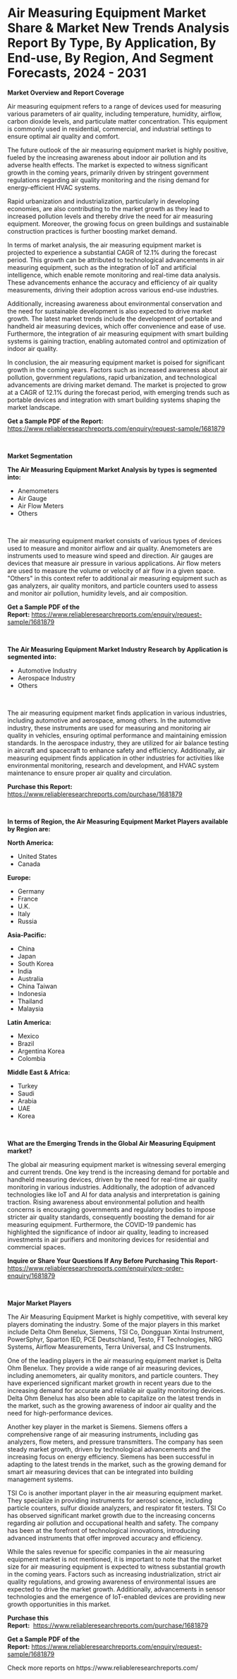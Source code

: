 <p><h1>Air Measuring Equipment Market Share & Market New Trends Analysis Report By Type, By Application, By End-use, By Region, And Segment Forecasts, 2024 - 2031</h1></p><p><strong>Market Overview and Report Coverage</strong></p>
<p><p>Air measuring equipment refers to a range of devices used for measuring various parameters of air quality, including temperature, humidity, airflow, carbon dioxide levels, and particulate matter concentration. This equipment is commonly used in residential, commercial, and industrial settings to ensure optimal air quality and comfort.</p><p>The future outlook of the air measuring equipment market is highly positive, fueled by the increasing awareness about indoor air pollution and its adverse health effects. The market is expected to witness significant growth in the coming years, primarily driven by stringent government regulations regarding air quality monitoring and the rising demand for energy-efficient HVAC systems.</p><p>Rapid urbanization and industrialization, particularly in developing economies, are also contributing to the market growth as they lead to increased pollution levels and thereby drive the need for air measuring equipment. Moreover, the growing focus on green buildings and sustainable construction practices is further boosting market demand.</p><p>In terms of market analysis, the air measuring equipment market is projected to experience a substantial CAGR of 12.1% during the forecast period. This growth can be attributed to technological advancements in air measuring equipment, such as the integration of IoT and artificial intelligence, which enable remote monitoring and real-time data analysis. These advancements enhance the accuracy and efficiency of air quality measurements, driving their adoption across various end-use industries.</p><p>Additionally, increasing awareness about environmental conservation and the need for sustainable development is also expected to drive market growth. The latest market trends include the development of portable and handheld air measuring devices, which offer convenience and ease of use. Furthermore, the integration of air measuring equipment with smart building systems is gaining traction, enabling automated control and optimization of indoor air quality.</p><p>In conclusion, the air measuring equipment market is poised for significant growth in the coming years. Factors such as increased awareness about air pollution, government regulations, rapid urbanization, and technological advancements are driving market demand. The market is projected to grow at a CAGR of 12.1% during the forecast period, with emerging trends such as portable devices and integration with smart building systems shaping the market landscape.</p></p>
<p><strong>Get a Sample PDF of the Report:</strong> <a href="https://www.reliableresearchreports.com/enquiry/request-sample/1681879">https://www.reliableresearchreports.com/enquiry/request-sample/1681879</a></p>
<p>&nbsp;</p>
<p><strong>Market Segmentation</strong></p>
<p><strong>The Air Measuring Equipment Market Analysis by types is segmented into:</strong></p>
<p><ul><li>Anemometers</li><li>Air Gauge</li><li>Air Flow Meters</li><li>Others</li></ul></p>
<p>&nbsp;</p>
<p><p>The air measuring equipment market consists of various types of devices used to measure and monitor airflow and air quality. Anemometers are instruments used to measure wind speed and direction. Air gauges are devices that measure air pressure in various applications. Air flow meters are used to measure the volume or velocity of air flow in a given space. "Others" in this context refer to additional air measuring equipment such as gas analyzers, air quality monitors, and particle counters used to assess and monitor air pollution, humidity levels, and air composition.</p></p>
<p><strong>Get a Sample PDF of the Report:</strong>&nbsp;<a href="https://www.reliableresearchreports.com/enquiry/request-sample/1681879">https://www.reliableresearchreports.com/enquiry/request-sample/1681879</a></p>
<p>&nbsp;</p>
<p><strong>The Air Measuring Equipment Market Industry Research by Application is segmented into:</strong></p>
<p><ul><li>Automotive Industry</li><li>Aerospace Industry</li><li>Others</li></ul></p>
<p>&nbsp;</p>
<p><p>The air measuring equipment market finds application in various industries, including automotive and aerospace, among others. In the automotive industry, these instruments are used for measuring and monitoring air quality in vehicles, ensuring optimal performance and maintaining emission standards. In the aerospace industry, they are utilized for air balance testing in aircraft and spacecraft to enhance safety and efficiency. Additionally, air measuring equipment finds application in other industries for activities like environmental monitoring, research and development, and HVAC system maintenance to ensure proper air quality and circulation.</p></p>
<p><strong>Purchase this Report:</strong>&nbsp; <a href="https://www.reliableresearchreports.com/purchase/1681879">https://www.reliableresearchreports.com/purchase/1681879</a></p>
<p>&nbsp;</p>
<p><strong>In terms of Region, the Air Measuring Equipment Market Players available by Region are:</strong></p>
<p>
    <p> <strong> North America: </strong>
        <ul>
            <li>United States</li>
            <li>Canada</li>
        </ul>
        </p> 
    <p> <strong> Europe: </strong>
        <ul>
            <li>Germany</li>
            <li>France</li>
            <li>U.K.</li>
            <li>Italy</li>
            <li>Russia</li>
        </ul>
        </p> 
    <p> <strong> Asia-Pacific: </strong>
        <ul>
            <li>China</li>
            <li>Japan</li>
            <li>South Korea</li>
            <li>India</li>
            <li>Australia</li>
            <li>China Taiwan</li>
            <li>Indonesia</li>
            <li>Thailand</li>
            <li>Malaysia</li>
        </ul>
        </p> 
    <p> <strong> Latin America: </strong>
        <ul>
            <li>Mexico</li>
            <li>Brazil</li>
            <li>Argentina Korea</li>
            <li>Colombia</li>
        </ul>
        </p> 
    <p> <strong> Middle East & Africa: </strong>
        <ul>
            <li>Turkey</li>
            <li>Saudi</li>
            <li>Arabia</li>
            <li>UAE</li>
            <li>Korea</li>
        </ul>
    </p>
    </p>
<p>&nbsp;</p>
<p><strong>What are the Emerging Trends in the Global Air Measuring Equipment market?</strong></p>
<p><p>The global air measuring equipment market is witnessing several emerging and current trends. One key trend is the increasing demand for portable and handheld measuring devices, driven by the need for real-time air quality monitoring in various industries. Additionally, the adoption of advanced technologies like IoT and AI for data analysis and interpretation is gaining traction. Rising awareness about environmental pollution and health concerns is encouraging governments and regulatory bodies to impose stricter air quality standards, consequently boosting the demand for air measuring equipment. Furthermore, the COVID-19 pandemic has highlighted the significance of indoor air quality, leading to increased investments in air purifiers and monitoring devices for residential and commercial spaces.</p></p>
<p><strong>Inquire or Share Your Questions If Any Before Purchasing This Report</strong>- <a href="https://www.reliableresearchreports.com/enquiry/pre-order-enquiry/1681879">https://www.reliableresearchreports.com/enquiry/pre-order-enquiry/1681879</a></p>
<p>&nbsp;</p>
<p><strong>Major Market Players</strong></p>
<p><p>The Air Measuring Equipment Market is highly competitive, with several key players dominating the industry. Some of the major players in this market include Delta Ohm Benelux, Siemens, TSI Co, Dongguan Xintai Instrument, PowerSphyr, Sparton IED, PCE Deutschland, Testo, FT Technologies, NRG Systems, Airflow Measurements, Terra Universal, and CS Instruments. </p><p>One of the leading players in the air measuring equipment market is Delta Ohm Benelux. They provide a wide range of air measuring devices, including anemometers, air quality monitors, and particle counters. They have experienced significant market growth in recent years due to the increasing demand for accurate and reliable air quality monitoring devices. Delta Ohm Benelux has also been able to capitalize on the latest trends in the market, such as the growing awareness of indoor air quality and the need for high-performance devices.</p><p>Another key player in the market is Siemens. Siemens offers a comprehensive range of air measuring instruments, including gas analyzers, flow meters, and pressure transmitters. The company has seen steady market growth, driven by technological advancements and the increasing focus on energy efficiency. Siemens has been successful in adapting to the latest trends in the market, such as the growing demand for smart air measuring devices that can be integrated into building management systems.</p><p>TSI Co is another important player in the air measuring equipment market. They specialize in providing instruments for aerosol science, including particle counters, sulfur dioxide analyzers, and respirator fit testers. TSI Co has observed significant market growth due to the increasing concerns regarding air pollution and occupational health and safety. The company has been at the forefront of technological innovations, introducing advanced instruments that offer improved accuracy and efficiency.</p><p>While the sales revenue for specific companies in the air measuring equipment market is not mentioned, it is important to note that the market size for air measuring equipment is expected to witness substantial growth in the coming years. Factors such as increasing industrialization, strict air quality regulations, and growing awareness of environmental issues are expected to drive the market growth. Additionally, advancements in sensor technologies and the emergence of IoT-enabled devices are providing new growth opportunities in this market.</p></p>
<p><strong>Purchase this Report:</strong>&nbsp;&nbsp;<a href="https://www.reliableresearchreports.com/purchase/1681879">https://www.reliableresearchreports.com/purchase/1681879</a></p>
<p></p>
<p><strong>Get a Sample PDF of the Report:</strong>&nbsp;<a href="https://www.reliableresearchreports.com/enquiry/request-sample/1681879">https://www.reliableresearchreports.com/enquiry/request-sample/1681879</a></p>
<p>Check more reports on https://www.reliableresearchreports.com/</p>